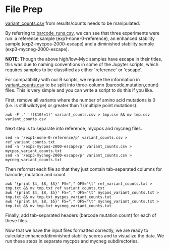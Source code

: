 # File Prep

[variant_counts.csv](https://github.com/Ortlund-Laboratory/SARS-CoV-2-Structure/blob/main/Raw%20Deep%20Mutational%20Scanning%20(DMS)%20Data/Workflow/results/counts/variant_counts.csv) from results/counts needs to be manipulated.

By referring to [barcode_runs.csv](https://github.com/Ortlund-Laboratory/SARS-CoV-2-Structure/blob/main/Raw%20Deep%20Mutational%20Scanning%20(DMS)%20Data/Workflow/data/barcode_runs.csv), we can see that three experiments were run: a reference sample (exp1-none-0-reference), an enhanced stability sample (exp2-mycpos-2000-escape) and a diminished stability sample (exp3-mycneg-2000-escape). 

**NOTE**: Though the above high/low-Myc samples have escape in their titles, this was due to naming conventions in some of the Jupyter scripts, which requires samples to be classified as either 'reference' or 'escape'.

For compatibility with our R scripts, we require the information in [variant_counts.csv](https://github.com/Ortlund-Laboratory/SARS-CoV-2-Structure/blob/main/Raw%20Deep%20Mutational%20Scanning%20(DMS)%20Data/Workflow/results/counts/variant_counts.csv) to be split into three-column (barcode,mutation,count) files. This is very simple and you can write a script to do this if you like.

First, remove all variants where the number of amino acid mutations is 0 (i.e. is still wildtype) or greater than 1 (multiple point mutations).

```
awk -F',' '!($10!=1)' variant_counts.csv > tmp.csv && mv tmp.csv variant_counts.csv
```
Next step is to separate into reference, mycpos and mycneg files.
```
sed -n '/exp1-none-0-reference/p' variant_counts.csv > ref_variant_counts.txt
sed -n '/exp2-mycpos-2000-escape/p' variant_counts.csv > mycpos_variant_counts.txt
sed -n '/exp3-mycneg-2000-escape/p' variant_counts.csv > mycneg_variant_counts.txt
```
Then reformat each file so that they just contain tab-separated columns for barcode, mutation and count.
```
awk '{print $4, $8, $5}' FS="," OFS="\t" ref_variant_counts.txt > tmp.txt && mv tmp.txt ref_variant_counts.txt
awk '{print $4, $8, $5}' FS="," OFS="\t" mycpos_variant_counts.txt > tmp.txt && mv tmp.txt mycpos_variant_counts.txt
awk '{print $4, $8, $5}' FS="," OFS="\t" mycneg_variant_counts.txt > tmp.txt && mv tmp.txt mycneg_variant_counts.txt
```
Finally, add tab-separated headers (barcode  mutation  count) for each of these files.

Now that we have the input files formatted correctly, we are ready to calculate enhanced/diminished stability scores and to visualize the data. We run these steps in separate mycpos and mycneg subdirectories.

